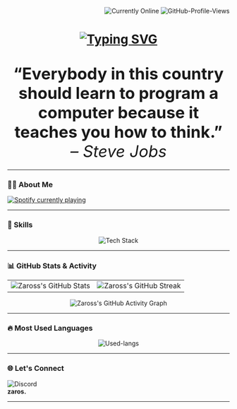 
<p align="right">
  <img src="https://img.shields.io/badge/🚀%20currently-online-brightgreen" alt="Currently Online"/>
  <img src="https://komarev.com/ghpvc/?username=Zaross&color=blueviolet" alt="GitHub-Profile-Views"/>
  
</p>

<h1 align="center">
<a href="https://git.io/typing-svg"><img src="https://readme-typing-svg.demolab.com?font=Fira+Code&size=30&pause=1000&color=15F707&center=true&width=435&lines=Hello%2C+i+am+Zaros;I+am+from+Germany;and+i+am+a+freelance+dev" alt="Typing SVG" /></a>
</h1>

<h1 align="center">
  <strong style="font-size: 1.3em; font-weight: bold;">
    “Everybody in this country should learn to program a computer because it teaches you how to think.” <br> 
    <span style="font-size: 1em; font-style: italic; font-weight: normal;">– Steve Jobs</span>
  </strong>
</h1>

---

### 🧑‍💻 About Me

<p align="left">
  <a href="https://github.com/kittinan/spotify-github-profile">
    <img src="https://spotify-github-profile.kittinanx.com/api/view?uid=t8ua71tbp4sugv2bez6smttj5&cover_image=false&theme=default&show_offline=false&background_color=121212&interchange=true&bar_color=53b14f&bar_color_cover=true" alt="Spotify currently playing" />
  </a>
</p>

---

### 🚀 Skills
<p align="center"> <img src="https://skillicons.dev/icons?i=cs,python,lua,docker,bash,html,css,cs,nextjs,mongodb,sqlite,discord,bots,linux&theme=dark" alt="Tech Stack" /> </p>

---

### 📊 GitHub Stats & Activity

<table>
  <tr>
    <td>
      <img src="https://github-readme-stats.vercel.app/api?username=Zaross&show_icons=true&theme=github_dark&hide_border=true&count_private=true&include_all_commits=true" alt="Zaross's GitHub Stats" />
    </td>
    <td>
      <img src="https://github-readme-streak-stats.herokuapp.com/?user=Zaross&theme=github-dark&hide_border=true" alt="Zaross's GitHub Streak" />
    </td>
  </tr>
</table>

<p align="center">
  <img src="https://github-readme-activity-graph.vercel.app/graph?username=Zaross&bg_color=0d1117&color=5BCDEC&line=5BCDEC&point=FFFFFF&hide_border=true" alt="Zaross's GitHub Activity Graph" />
</p>

---

###  🔥 Most Used Languages
<p align="center"> 
<img src="https://github-readme-stats.vercel.app/api/top-langs/?username=Zaross&layout=compact&bg_color=0d1117&color=5BCDEC" alt="Used-langs" />
</p>

---

###  🌐 Let's Connect

<p align="left">
  <img src="https://img.shields.io/badge/Discord-7289DA?style=for-the-badge&logo=discord&logoColor=white" alt="Discord"/>
  <br />
  <strong>zaros.</strong>
</p>

---

